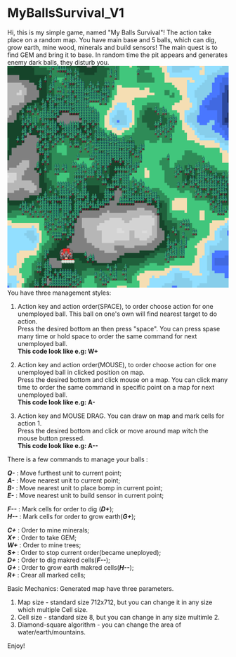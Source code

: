 # MyBallsSurvival_V1
Hi, this is my simple game, named "My Balls Survival"!
The action take place on a random map.
You have main base and 5 balls, which can dig, grow earth, mine wood, minerals and build sensors!
The main quest is to find GEM and bring it to base.
In random time the pit appears and generates enemy dark balls, they disturb you.  
![Gen](ScreenshotsForReadme/Generation.png)  
You have three management styles:
1) Action key and action order(SPACE), to order choose action for one unemployed ball. This ball on one's own will find nearest target to do action.  
  Press the desired bottom an then press "space". You can press spase many time or hold space to order the same command for next unemployed ball.   
  **This code look like e.g: W+**

2) Action key and action order(MOUSE), to order choose action for one unemployed ball in clicked position on map.  
  Press the desired bottom and click mouse on a map. You can click many time to order the same command in specific point on a map for next unemployed ball.  
  **This code look like e.g: A-**

3) Action key and MOUSE DRAG. You can draw on map and mark cells for action 1.  
  Press the desired bottom and click or move around map witch the mouse button pressed.  
  **This code look like e.g: A--**

There is a few commands to manage your balls :

***Q-*** : Move furthest unit to current point;  
***A-*** : Move nearest unit to current point;  
***B-*** : Move nearest unit to place bomp in current point;  
***E-*** : Move nearest unit to build sensor in current point;  

***F--*** : Mark cells for order to dig (***D+***);  
***H--*** : Mark cells for order to grow earth(***G+***);  

***С+*** : Order to mine minerals;  
***X+*** : Order to take GEM;  
***W+*** : Order to mine trees;  
***S+*** : Order to stop сurrent order(became uneployed);  
***D+*** : Order to dig makred cells(***F--***);   
***G+*** : Order to grow earth makred cells(***H--***);   
***R+*** : Crear all marked cells;  

Basic Mechanics:
Generated map have three parameters.
1) Map size - standard size 712x712, but you can change it in any size which multiple Cell size.  
2) Cell size - standard size 8, but you can change in any size multimle 2.  
3) Diamond-square algorithm - you can change the area of water/earth/mountains.  

Enjoy!






